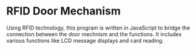 # RFID Door Mechanism
Using RFID technology, this program is written in JavaScript to bridge the connection between the door mechnism and the functions. It includes various functions like LCD message displays and card reading. 
